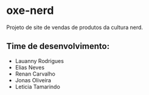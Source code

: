 # oxe-nerd
Projeto de site de vendas de produtos da cultura nerd.


## Time de desenvolvimento:
- Lauanny Rodrigues
- Elias Neves
- Renan Carvalho
- Jonas Oliveira
- Leticia Tamarindo 



